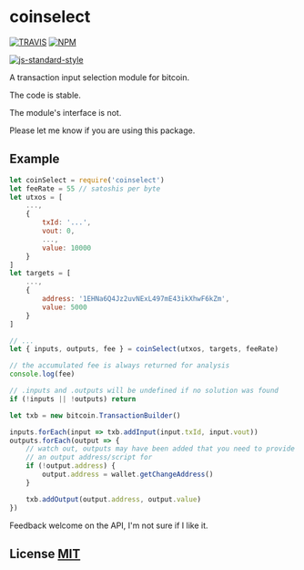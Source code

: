 # coinselect

[![TRAVIS](https://secure.travis-ci.org/bitcoinjs/coinselect.png)](http://travis-ci.org/bitcoinjs/coinselect)
[![NPM](http://img.shields.io/npm/v/coinselect.svg)](https://www.npmjs.org/package/coinselect)

[![js-standard-style](https://cdn.rawgit.com/feross/standard/master/badge.svg)](https://github.com/feross/standard)

A transaction input selection module for bitcoin.

The code is stable.

The module's interface is not.

Please let me know if you are using this package.


## Example

``` javascript
let coinSelect = require('coinselect')
let feeRate = 55 // satoshis per byte
let utxos = [
	...,
	{
		txId: '...',
		vout: 0,
		...,
		value: 10000
	}
]
let targets = [
	...,
	{
		address: '1EHNa6Q4Jz2uvNExL497mE43ikXhwF6kZm',
		value: 5000
	}
]

// ...
let { inputs, outputs, fee } = coinSelect(utxos, targets, feeRate)

// the accumulated fee is always returned for analysis
console.log(fee)

// .inputs and .outputs will be undefined if no solution was found
if (!inputs || !outputs) return

let txb = new bitcoin.TransactionBuilder()

inputs.forEach(input => txb.addInput(input.txId, input.vout))
outputs.forEach(output => {
	// watch out, outputs may have been added that you need to provide
	// an output address/script for
	if (!output.address) {
		output.address = wallet.getChangeAddress()
	}

	txb.addOutput(output.address, output.value)
})
```

Feedback welcome on the API,  I'm not sure if I like it.


## License [MIT](LICENSE)
